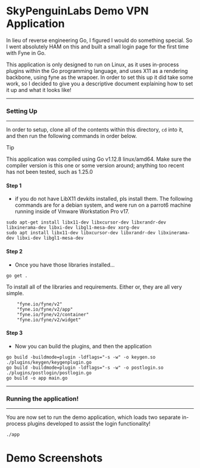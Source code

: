 # SkyPenguinLabs Demo VPN Application

In lieu of reverse engineering Go, I figured I would do something special. So I went absolutely HAM on this and built a small login page for the first time with Fyne in Go. 

This application is only designed to run on Linux, as it uses in-process plugins within the Go programming language, and uses X11 as a rendering backbone, using fyne as the wrapoer. In order to set this up
it did take some work, so I decided to give you a descriptive document explaining how to set it up and what it looks like!


---
### Setting Up
---

In order to setup, clone all of the contents within this directory, `cd` into it, and then run the following commands in order below.

> [!TIP]
> This application was compiled using Go v1.12.8 linux/amd64. Make sure the compiler version is this one or some version around; anything too recent has not been tested, such as 1.25.0 

#### Step 1 
* if you do not have LibX11 devkits installed, pls install them. The following commands are for a debian system, and were run on a parrot6 machine running inside of Vmware Workstation Pro v17. 

```
sudo apt-get install libx11-dev libxcursor-dev libxrandr-dev libxinerama-dev libxi-dev libgl1-mesa-dev xorg-dev
sudo apt install libx11-dev libxcursor-dev libxrandr-dev libxinerama-dev libxi-dev libgl1-mesa-dev
```

#### Step 2 
* Once you have those libraries installed...

```
go get . 
```

To install all of the libraries and requirements. Either or, they are all very simple.

```
	"fyne.io/fyne/v2"
	"fyne.io/fyne/v2/app"
	"fyne.io/fyne/v2/container"
	"fyne.io/fyne/v2/widget"
```

#### Step 3

* Now you can build the plugins, and then the application

```
go build -buildmode=plugin -ldflags="-s -w" -o keygen.so ./plugins/keygen/keygenplugin.go
go build -buildmode=plugin -ldflags="-s -w" -o postlogin.so ./plugins/postlogin/postlogin.go
go build -o app main.go
```

---
### Running the application!
---

You are now set to run the demo application, which loads two separate in-process plugins developed to assist the login functionality!

```
./app
```

# Demo Screenshots 



  

  


